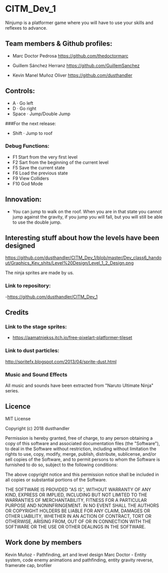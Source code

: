 ﻿# CITM_Dev_1

Ninjump is a platformer game where you will have to use your skills and reflexes to advance.

## Team members & Github profiles:

- Marc Doctor Pedrosa 
	https://github.com/thedoctormarc

- Guillem Sánchez Herranz 
	https://github.com/GuillemSanchez

- Kevin Manel Muñoz Oliver 
	https://github.com/dusthandler

## Controls:

- A · Go left
- D · Go right
- Space · Jump/Double Jump

###For the next release:
- Shift · Jump to roof

### Debug Functions:

- F1 Start from the very first level
- F2 Sart from the beginning of the current level
- F5 Save the current state
- F6 Load the previous state
- F9 View Colliders
- F10 God Mode

## Innovation:

- You can jump to walk on the roof. When you are in that state you cannot jump against the gravity, if you jump you will fall, but you will still be able to use the double jump. 

## Interesting stuff about how the levels have been designed
https://github.com/dusthandler/CITM_Dev_1/blob/master/Dev_class6_handout/Graphics_Kev_shits/Level%20Design/Level_1_2_Design.png

The ninja sprites are made by us.

### Link to repository:
-https://github.com/dusthandler/CITM_Dev_1

## Credits

### Link to the stage sprites:
- https://aamatniekss.itch.io/free-pixelart-platformer-tileset

### Link to dust particles:
http://spritefx.blogspot.com/2013/04/sprite-dust.html

### Music and Sound Effects
All music and sounds have been extracted from "Naruto Ultimate Ninja" series.

## Licence

MIT License

Copyright (c) 2018 dusthandler

Permission is hereby granted, free of charge, to any person obtaining a copy
of this software and associated documentation files (the "Software"), to deal
in the Software without restriction, including without limitation the rights
to use, copy, modify, merge, publish, distribute, sublicense, and/or sell
copies of the Software, and to permit persons to whom the Software is
furnished to do so, subject to the following conditions:

The above copyright notice and this permission notice shall be included in all
copies or substantial portions of the Software.

THE SOFTWARE IS PROVIDED "AS IS", WITHOUT WARRANTY OF ANY KIND, EXPRESS OR
IMPLIED, INCLUDING BUT NOT LIMITED TO THE WARRANTIES OF MERCHANTABILITY,
FITNESS FOR A PARTICULAR PURPOSE AND NONINFRINGEMENT. IN NO EVENT SHALL THE
AUTHORS OR COPYRIGHT HOLDERS BE LIABLE FOR ANY CLAIM, DAMAGES OR OTHER
LIABILITY, WHETHER IN AN ACTION OF CONTRACT, TORT OR OTHERWISE, ARISING FROM,
OUT OF OR IN CONNECTION WITH THE SOFTWARE OR THE USE OR OTHER DEALINGS IN THE
SOFTWARE.

## Work done by members

Kevin Muñoz - Pathfinding, art and level design
Marc Doctor - Entity system, code enemy animations and pathfinding, entity gravity reverse, framerate cap, brofiler